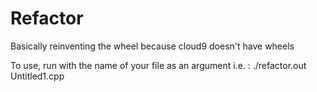 # Refactor
Basically reinventing the wheel because cloud9 doesn't have wheels

To use, run with the name of your file as an argument
i.e. : ./refactor.out Untitled1.cpp
